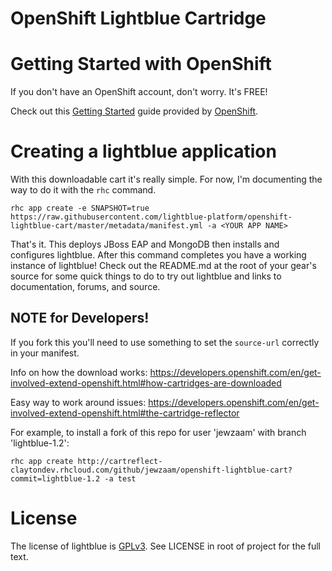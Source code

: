 # OpenShift Lightblue Cartridge


# Getting Started with OpenShift
If you don't have an OpenShift account, don't worry.  It's FREE!

Check out this [Getting Started](https://developers.openshift.com/en/getting-started-overview.html) guide provided by [OpenShift](https://www.openshift.com/).

# Creating a lightblue application
With this downloadable cart it's really simple.  For now, I'm documenting the way to do it with the ```rhc``` command.

```
rhc app create -e SNAPSHOT=true https://raw.githubusercontent.com/lightblue-platform/openshift-lightblue-cart/master/metadata/manifest.yml -a <YOUR APP NAME>
```

That's it.  This deploys JBoss EAP and MongoDB then installs and configures lightblue.  After this command completes you have a working instance of lightblue!  Check out the README.md at the root of your gear's source for some quick things to do to try out lightblue and links to documentation, forums, and source.

## NOTE for Developers!
If you fork this you'll need to use something to set the `source-url` correctly in your manifest.

Info on how the download works: https://developers.openshift.com/en/get-involved-extend-openshift.html#how-cartridges-are-downloaded

Easy way to work around issues: https://developers.openshift.com/en/get-involved-extend-openshift.html#the-cartridge-reflector

For example, to install a fork of this repo for user 'jewzaam' with branch 'lightblue-1.2':
```
rhc app create http://cartreflect-claytondev.rhcloud.com/github/jewzaam/openshift-lightblue-cart?commit=lightblue-1.2 -a test
```

# License

The license of lightblue is [GPLv3](https://www.gnu.org/licenses/gpl.html).  See LICENSE in root of project for the full text.

